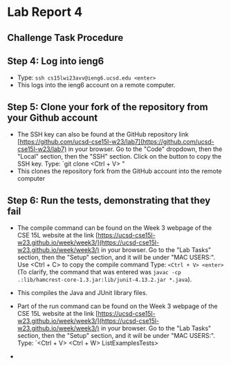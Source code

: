 # Lab Report 4
## Challenge Task Procedure
## Step 4: Log into ieng6
* Type: `ssh cs15lwi23avv@ieng6.ucsd.edu <enter>`
* This logs into the ieng6 account on a remote computer.
## Step 5: Clone your fork of the repository from your Github account
* The SSH key can also be found at the GitHub repository link [https://github.com/ucsd-cse15l-w23/lab7](https://github.com/ucsd-cse15l-w23/lab7) in your browser. Go to the "Code" dropdown, then the "Local" section, then the "SSH" section. Click on the button to copy the SSH key.
Type: `git clone <Ctrl + V> <enter>"
* This clones the repository fork from the GitHub account into the remote computer
## Step 6: Run the tests, demonstrating that they fail
* The compile command can be found on the Week 3 webpage of the CSE 15L website at the link [https://ucsd-cse15l-w23.github.io/week/week3/](https://ucsd-cse15l-w23.github.io/week/week3/) in your browser. Go to the "Lab Tasks" section, then the "Setup" section, and it will be under "MAC USERS:". Use <Ctrl + C> to copy the compile command
Type: `<Ctrl + V> <enter>`
(To clarify, the command that was entered was `javac -cp .:lib/hamcrest-core-1.3.jar:lib/junit-4.13.2.jar *.java`).
* This compiles the Java and JUnit library files.
* Part of the run command can be found on the Week 3 webpage of the CSE 15L website at the link [https://ucsd-cse15l-w23.github.io/week/week3/](https://ucsd-cse15l-w23.github.io/week/week3/) in your browser. Go to the "Lab Tasks" section, then the "Setup" section, and it will be under "MAC USERS:". 
Type: `<Ctrl + V> <Ctrl + W> ListExamplesTests>


* 
